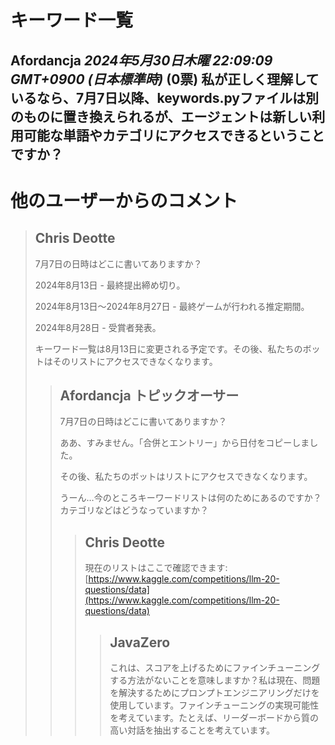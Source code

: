 # キーワード一覧
**Afordancja** *2024年5月30日木曜 22:09:09 GMT+0900 (日本標準時)* (0票)
私が正しく理解しているなら、7月7日以降、keywords.pyファイルは別のものに置き換えられるが、エージェントは新しい利用可能な単語やカテゴリにアクセスできるということですか？
---
 # 他のユーザーからのコメント
> ## Chris Deotte
> 
> 7月7日の日時はどこに書いてありますか？
> 
> 2024年8月13日 - 最終提出締め切り。
> 
> 2024年8月13日〜2024年8月27日 - 最終ゲームが行われる推定期間。
> 
> 2024年8月28日 - 受賞者発表。
> 
> キーワード一覧は8月13日に変更される予定です。その後、私たちのボットはそのリストにアクセスできなくなります。
> 
> > ## Afordancja トピックオーサー
> > 
> > 
> > 7月7日の日時はどこに書いてありますか？
> > 
> > ああ、すみません。「合併とエントリー」から日付をコピーしました。
> > 
> > その後、私たちのボットはリストにアクセスできなくなります。
> > 
> > うーん…今のところキーワードリストは何のためにあるのですか？カテゴリなどはどうなっていますか？
> > 
> > > ## Chris Deotte
> > > 
> > > 現在のリストはここで確認できます: [https://www.kaggle.com/competitions/llm-20-questions/data](https://www.kaggle.com/competitions/llm-20-questions/data)
> > > 
> > > 
> > > 
> > > > ## JavaZero
> > > > 
> > > > これは、スコアを上げるためにファインチューニングする方法がないことを意味しますか？私は現在、問題を解決するためにプロンプトエンジニアリングだけを使用しています。ファインチューニングの実現可能性を考えています。たとえば、リーダーボードから質の高い対話を抽出することを考えています。
> > > >
